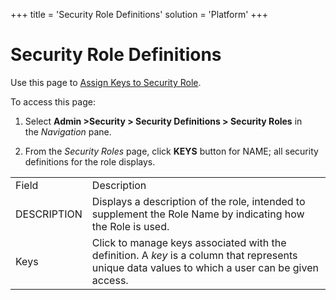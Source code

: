 +++
title = 'Security Role Definitions'
solution = 'Platform'
+++

# Security Role Definitions

<div class="use">

Use this page to [Assign Keys to Security
Role](../Use_Cases/Assign_Keys_to_Security_Role.htm).

</div>

To access this page:

1.  Select **Admin \>Security \> Security Definitions \> Security
    Roles** in the *Navigation* pane.

2.  From the *Security Roles* page, click **KEYS** button for NAME; all
    security definitions for the role
displays.

|             |                                                                                                                                                  |
| ----------- | ------------------------------------------------------------------------------------------------------------------------------------------------ |
| Field       | Description                                                                                                                                      |
| DESCRIPTION | Displays a description of the role, intended to supplement the Role Name by indicating how the Role is used.                                     |
| Keys        | Click to manage keys associated with the definition. A *key* is a column that represents unique data values to which a user can be given access. |
